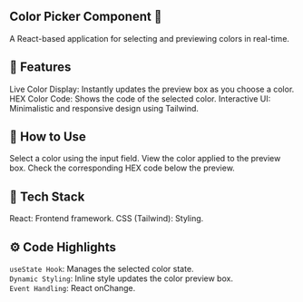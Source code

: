 ## Color Picker Component 🎨
A React-based application for selecting and previewing colors in real-time.

## 🌟 Features
Live Color Display: Instantly updates the preview box as you choose a color.
HEX Color Code: Shows the code of the selected color.
Interactive UI: Minimalistic and responsive design using Tailwind.

## 🚀 How to Use
Select a color using the input field.
View the color applied to the preview box.
Check the corresponding HEX code below the preview.

## 🧩 Tech Stack
React: Frontend framework.
CSS (Tailwind): Styling.

## ⚙️ Code Highlights
  ```useState Hook```: Manages the selected color state.
<br>
```Dynamic Styling```: Inline style updates the color preview box.
<br>
```Event Handling```: React onChange.
